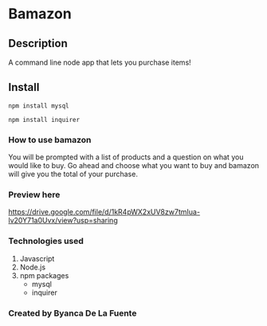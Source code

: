 # Bamazon

## Description
A command line node app that lets you purchase items!

## Install

```
npm install mysql
```
```
npm install inquirer
```

### How to use bamazon

You will be prompted with a list of products and a question on what you would like to buy. Go ahead and choose what you want to buy and bamazon will give you the total of your purchase.

### Preview here

https://drive.google.com/file/d/1kR4pWX2xUV8zw7tmIua-lv20Y71a0Uvx/view?usp=sharing

### Technologies used

1. Javascript
2. Node.js
3. npm packages
   - mysql
   - inquirer
   
   
### Created by Byanca De La Fuente
